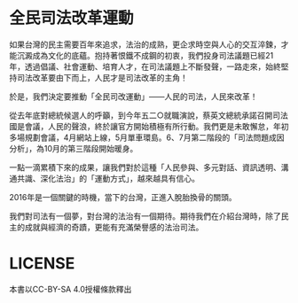 # 全民司法改革運動

如果台灣的民主需要百年來追求，法治的成熟，更企求時空與人心的交互淬鍊，才能沉澱成為文化的底蘊。抱持著恨鐵不成鋼的初衷，我們投身司法議題已經21年，透過倡議、社會運動、培育人才，在司法議題上不斷發聲，一路走來，始終堅持司法改革要由下而上，人民才是司法改革的主角！

於是，我們決定要推動「全民司改運動」——人民的司法，人民來改革！

從去年底對總統候選人的呼籲，到今年五二○就職演說，蔡英文總統承諾召開司法國是會議，人民的聲浪，終於讓官方開始積極有所行動。我們更是未敢懈怠，年初多場規劃會議，4月網站上線，5月單車環島。6、7月第二階段的「司法問題成因分析」，為10月的第三階段開始暖身。

一點一滴累積下來的成果，讓我們對於這種「人民參與、多元對話、資訊透明、溝通共識、深化法治」的「運動方式」，越來越具有信心。

2016年是一個關鍵的時機，當下的台灣，正進入脫胎換骨的關頭。

我們對司法有一個夢，對台灣的法治有一個期待。期待我們在介紹台灣時，除了民主的成就與經濟的奇蹟，更能有充滿榮譽感的法治司法。

# LICENSE

本書以CC-BY-SA 4.0授權條款釋出